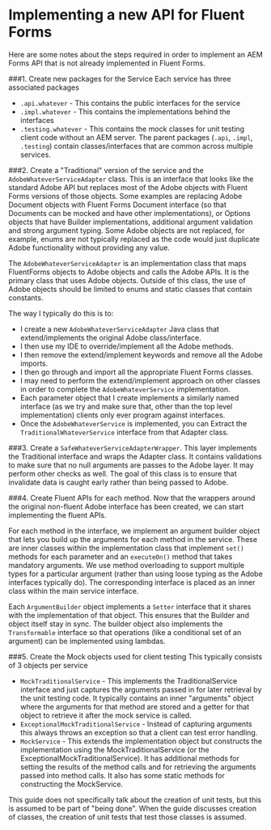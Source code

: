 # Implementing a new API for Fluent Forms

Here are some notes about the steps required in order to implement an AEM Forms API that is not already implemented in Fluent Forms.

###1. Create new packages for the Service
Each service has three associated packages
* `.api.whatever` - This contains the public interfaces for the service
* `.impl.whatever` - This contains the implementations behind the interfaces
* `.testing.whatever` - This contains the mock classes for unit testing client code without an AEM server.
The parent packages  (`.api`, `.impl`, `.testing`) contain classes/interfaces that are common across multiple services.

###2. Create a "Traditional" version of the service and the `AdobeWhateverServiceAdapter` class.
This is an interface that looks like the standard Adobe API but replaces most of the Adobe objects with Fluent Forms versions of those objects.
Some examples are replacing Adobe Document objects with Fluent Forms Document interface (so that Documents can be mocked and have other implementations),
or Options objects that have Builder implementations, additional argument validation and strong argument typing.  Some Adobe objects are not replaced, for example, enums are not typically replaced as the code would just duplicate Adobe functionality without providing any value.

The `AdobeWhateverServiceAdapter` is an implementation class that maps FluentForms objects to Adobe objects and calls the Adobe APIs.  It is the primary
class that uses Adobe objects.  Outside of this class, the use of Adobe objects should be limited to enums and static classes that contain constants.

The way I typically do this is to:
* I create a new `AdobeWhateverServiceAdapter` Java class that extend/implements the original Adobe class/interface.
* I then use my IDE to override/implement all 
the Adobe methods.
* I then remove the extend/implement keywords and remove all the Adobe imports.
* I then go through and import all the appropriate Fluent Forms classes. 
* I may need to perform the extend/implement approach on other classes in order to complete the `AdobeWhateverService` implementation.
* Each parameter object that I create implements a similarly named interface (as we try and make sure that, other than the top level implementation) clients only ever program against interfaces.
* Once the `AdobeWhateverService` is implemented, you can Extract the `TraditionalWhateverService` interface from that Adapter class.

###3.  Create a `SafeWhateverServiceAdapterWrapper`.
This layer implements the Traditional interface and wraps the Adapter class.  It contains validations to make sure that no null arguments are passes to the Adobe layer.
It may perform other checks as well.  The goal of this class is to ensure that invalidate data is caught early rather than being passed to Adobe.

###4.  Create Fluent APIs for each method.
Now that the wrappers around the original non-fluent Adobe interface has been created, we can start implementing the fluent APIs.

For each method in the interface,
we implement an argument builder object that lets you build up the arguments for each method in the service.  These are inner classes within the implementation class
that implement `set()` methods for each parameter and an `executeOn()` method that takes mandatory arguments.  We use method overloading to support multiple types
for a particular argument (rather than using loose typing as the Adobe interfaces typically do).  The corresponding interface is placed as an inner class within the main
service interface.

Each `ArgumentBuilder` object implements a `Setter` interface that it shares with the implementation of that object.  This ensures that the Builder and object itself stay in sync.
The builder object also implements the `Transformable` interface so that operations (like a conditional set of an argument) can be implemented using lambdas.

###5. Create the Mock objects used for client testing
This typically consists of 3 objects per service
* `MockTraditionalService` - This implements the TraditionalService interface and just captures the arguments passed in for later retrieval by the unit testing code.  It typically contains an inner "arguments" object where the arguments for that method are stored and a getter for that object to retrieve it after the mock service is called.
* `ExceptionalMockTraditionalService` - Instead of capturing arguments this always throws an exception so that a client can test error handling.
* `MockService` - This extends the implementation object but constructs the implementation using the MockTraditionalService (or the ExceptionalMockTraditionalService).
It has additional methods for setting the results of the method calls and for retrieving the arguments passed into method calls.  It also has some static methods for constructing the MockService.


This guide does not specifically talk about the creation of unit tests, but this is assumed to be part of "being done".  When the guide discusses creation of classes, the 
creation of unit tests that test those classes is assumed.


